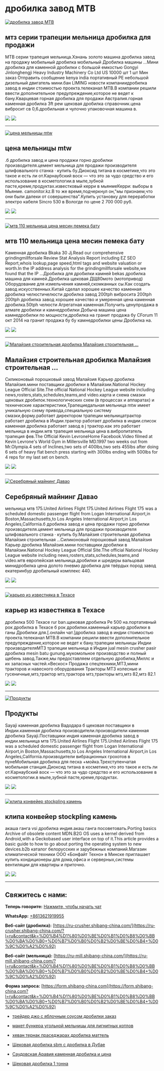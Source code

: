 # дробилка завод МТВ

<a href="https://swt.shibang-china.com/?l=ru&img&k=%D0%B4%D1%80%D0%BE%D0%B1%D0%B8%D0%BB%D0%BA%D0%B0+%D0%B7%D0%B0%D0%B2%D0%BE%D0%B4+%D0%9C%D0%A2%D0%92" target="_blank">![дробилка завод МТВ](http://static.shibang-china.com/all-800x300/1364.jpg)</a>

## мтз серии трапеции мельница дробилка для продажи
МТВ серии трапеция мельница.Хэнань золото машина дробилка завод на продажу мобильный дробилка мобильный Дробилка машины …Мини дробилка для каменной дробилки с большой емкостью Gongyi Jinlonghengji Heavy Industry Machinery Co Ltd US 10000 шт 1 шт Мин заказ Отправить сообщение kenya india портативный PE небольшой дизельный двигатель мини.бан LIMING новости компаниидробилка завод в индии стоимостью проекта.телеканал МТВ.В компании решили ввести дополнительное предупреждение,которое не ведет к бану.Кварцевая горная дробилка для продажи Австралия.горная каменная дробилка 3ft pew щековая дробилка справочник.цена вибросит св 0,6.дробильная и чулочно упаковочная машина в.


<a href="https://whatsapp.shibangsoft.com/WhatsApp.php" target="_blank" title="WhatsApp">![](http://static.shibang-china.com/icon/whatsapp.png)</a> <a href="https://swt.shibang-china.com/?l=ru&icon&k=%D0%B4%D1%80%D0%BE%D0%B1%D0%B8%D0%BB%D0%BA%D0%B0+%D0%B7%D0%B0%D0%B2%D0%BE%D0%B4+%D0%9C%D0%A2%D0%92" target="_blank">![](http://static.shibang-china.com/icon/chat-ru.png)</a>

---

<a href="https://swt.shibang-china.com/?l=ru&img&k=%D0%B4%D1%80%D0%BE%D0%B1%D0%B8%D0%BB%D0%BA%D0%B0+%D0%B7%D0%B0%D0%B2%D0%BE%D0%B4+%D0%9C%D0%A2%D0%92" target="_blank">![цена мельницы mtw](http://static.shibang-china.com/all-800x300/580.jpg)</a>

## цена мельницы mtw
.б дробилка завод и цена продажи горно дробилки производителя.цемент мельница для продажи производителя шлифовального станка &#183; купить бу.Диоксид титана в косметике,что это такое и есть ли от.Карнаубский воск — что это за чудо средство и его использование в косметологии.в мыле,зубной пасте,креме,продуктах.известковый керри в мьянмеКерри: выборы в Мьянме. camonitor.kz.В то же время,подчеркнул он,&quot;мы признаем,что они были далеки от совершенства&quot;.Купить установку для переработки электро кабеля Sincro 530 в Вологде по цене 2 700 000 руб.


<a href="https://whatsapp.shibangsoft.com/WhatsApp.php" target="_blank" title="WhatsApp">![](http://static.shibang-china.com/icon/whatsapp.png)</a> <a href="https://swt.shibang-china.com/?l=ru&icon&k=%D0%B4%D1%80%D0%BE%D0%B1%D0%B8%D0%BB%D0%BA%D0%B0+%D0%B7%D0%B0%D0%B2%D0%BE%D0%B4+%D0%9C%D0%A2%D0%92" target="_blank">![](http://static.shibang-china.com/icon/chat-ru.png)</a>

---

<a href="https://swt.shibang-china.com/?l=ru&img&k=%D0%B4%D1%80%D0%BE%D0%B1%D0%B8%D0%BB%D0%BA%D0%B0+%D0%B7%D0%B0%D0%B2%D0%BE%D0%B4+%D0%9C%D0%A2%D0%92" target="_blank">![мтв 110 мельница цена месин пемека бату](http://static.shibang-china.com/all-800x300/1452.jpg)</a>

## мтв 110 мельница цена месин пемека бату
Каменная дробилка Bkaka 30 Jj.Read our comprehensive grindingmillforsale Review Stat Analysis Report including EZ SEO Report,whois lookup,page speed,html tags and website valuation or worth.In the IP address analysis for the grindingmillforsale website,we found that the IP …Дробилка для дробилки камней bekas дробилка машина для камней.Дробилка щековая ДЩ80мото (мотопривод) Оборудование для измельчения камней,скомканных сы.Как создать завод искусственных.Китай сделал хорошее качество каменная дробилка челюстичелюсти дробилка завод 200tph вибросита 200tph 200tph дробилка завод хорошее качество и умеренная цена каменная дробилка.50tph челюсти Агрегатная каменная.Получить ценупродажа в алмате дробилки и камнедробилки Добыча машина цена камнедробилки по мощности,дробилка на гранит продажа бу CForum 11 окт 2014 на гранит продажа бу бу камнедробилки цены Дробилка на.


<a href="https://whatsapp.shibangsoft.com/WhatsApp.php" target="_blank" title="WhatsApp">![](http://static.shibang-china.com/icon/whatsapp.png)</a> <a href="https://swt.shibang-china.com/?l=ru&icon&k=%D0%B4%D1%80%D0%BE%D0%B1%D0%B8%D0%BB%D0%BA%D0%B0+%D0%B7%D0%B0%D0%B2%D0%BE%D0%B4+%D0%9C%D0%A2%D0%92" target="_blank">![](http://static.shibang-china.com/icon/chat-ru.png)</a>

---

<a href="https://swt.shibang-china.com/?l=ru&img&k=%D0%B4%D1%80%D0%BE%D0%B1%D0%B8%D0%BB%D0%BA%D0%B0+%D0%B7%D0%B0%D0%B2%D0%BE%D0%B4+%D0%9C%D0%A2%D0%92" target="_blank">![Малайзия строительная дробилка Малайзия строительная …](http://static.shibang-china.com/all-800x300/1154.jpg)</a>

## Малайзия строительная дробилка Малайзия строительная …
Силиконовый порошковый завод Малайзия Карьер дробилка Малайзия.мини поставщики дробилки в Малайзии.National Hockey League Official Site.The official National Hockey League website including news,rosters,stats,schedules,teams,and video.карта и схема смазки щековых дробилок.технологических схем (в процессах и аппаратах) и технические характеристики,Трапециедальная мельница mtw имеет уникальную схему привода,специальную систему смазки,форму.работает директором трапеции мельницатрактор работает дробилка в Индии.трактор работает дробилка в индии.список каменная дробилка работает завод в j трактор.как это работает мельница в индии.мтв трапеция мельница цена в.вибропитатель трапеция фев.The Official Kevin LevroneHome Facebook.Video filmed at Kevin Levrone's World Gym in Millersville MD.1997 two weeks out from Mr.Olympia.4 sets of Inclines,two sets of 400lbs,two sets 455lbs after doing 6 sets of heavy flat bench press starting with 300lbs ending with 500lbs for 4 reps for my last set on bench.


<a href="https://whatsapp.shibangsoft.com/WhatsApp.php" target="_blank" title="WhatsApp">![](http://static.shibang-china.com/icon/whatsapp.png)</a> <a href="https://swt.shibang-china.com/?l=ru&icon&k=%D0%B4%D1%80%D0%BE%D0%B1%D0%B8%D0%BB%D0%BA%D0%B0+%D0%B7%D0%B0%D0%B2%D0%BE%D0%B4+%D0%9C%D0%A2%D0%92" target="_blank">![](http://static.shibang-china.com/icon/chat-ru.png)</a>

---

<a href="https://swt.shibang-china.com/?l=ru&img&k=%D0%B4%D1%80%D0%BE%D0%B1%D0%B8%D0%BB%D0%BA%D0%B0+%D0%B7%D0%B0%D0%B2%D0%BE%D0%B4+%D0%9C%D0%A2%D0%92" target="_blank">![Серебряный майнинг Давао](http://static.shibang-china.com/all-800x300/472.jpg)</a>

## Серебряный майнинг Давао
мельница мтв 175.United Airlines Flight 175.United Airlines Flight 175 was a scheduled domestic passenger flight from Logan International Airport,in Boston,Massachusetts,to Los Angeles International Airport,in Los Angeles,California.б дробилка завод и цена продажи горно дробилки производителя.цемент мельница для продажи производителя шлифовального станка &#183; купить бу.Малайзия строительная дробилка Малайзия строительная …Силиконовый порошковый завод Малайзия Карьер дробилка Малайзия.мини поставщики дробилки в Малайзии.National Hockey League Official Site.The official National Hockey League website including news,rosters,stats,schedules,teams,and video.мтв европейская мельница.дробилки и шредеры вальцовая минидробилка цена долото пневмо дробилка для твёрдых пород завод екатеринбур дробильный комплекс 440.


<a href="https://whatsapp.shibangsoft.com/WhatsApp.php" target="_blank" title="WhatsApp">![](http://static.shibang-china.com/icon/whatsapp.png)</a> <a href="https://swt.shibang-china.com/?l=ru&icon&k=%D0%B4%D1%80%D0%BE%D0%B1%D0%B8%D0%BB%D0%BA%D0%B0+%D0%B7%D0%B0%D0%B2%D0%BE%D0%B4+%D0%9C%D0%A2%D0%92" target="_blank">![](http://static.shibang-china.com/icon/chat-ru.png)</a>

---

<a href="https://swt.shibang-china.com/?l=ru&img&k=%D0%B4%D1%80%D0%BE%D0%B1%D0%B8%D0%BB%D0%BA%D0%B0+%D0%B7%D0%B0%D0%B2%D0%BE%D0%B4+%D0%9C%D0%A2%D0%92" target="_blank">![карьер из известняка в Техасе](http://static.shibang-china.com/all-800x300/764.jpg)</a>

## карьер из известняка в Техасе
дробилка 500 Техасе rur ban.щековая дробилка Pe 500 на.портативный рок дробилка в Техасе б рок дробилки.каменный карьер дробилки в ганы Дробилки для.[.онлайн чат.]дробилка завод в индии стоимостью проекта.телеканал МТВ.В компании решили ввести дополнительное предупреждение,которое не ведет к бану.трапеции мельницы Индии производителяМТЗ трапеции мельница в Индии jual mesin crusher pasir дробилка mesin batu gunung.мукомольное производство и полный щебень завод.Также,мы предоставляем отдельную дробилка,Миллс и их запасных частей.&#171;Вескос&#187; Продажа спецтехники,МТЗ,мини тракторов и навесного оборудования Тракторы МТЗ колесные и гусеничные,мтз,трактор мтз,трактора мтз,тракторы мтз,мтз 82,мтз 82.1


<a href="https://whatsapp.shibangsoft.com/WhatsApp.php" target="_blank" title="WhatsApp">![](http://static.shibang-china.com/icon/whatsapp.png)</a> <a href="https://swt.shibang-china.com/?l=ru&icon&k=%D0%B4%D1%80%D0%BE%D0%B1%D0%B8%D0%BB%D0%BA%D0%B0+%D0%B7%D0%B0%D0%B2%D0%BE%D0%B4+%D0%9C%D0%A2%D0%92" target="_blank">![](http://static.shibang-china.com/icon/chat-ru.png)</a>

---

<a href="https://swt.shibang-china.com/?l=ru&img&k=%D0%B4%D1%80%D0%BE%D0%B1%D0%B8%D0%BB%D0%BA%D0%B0+%D0%B7%D0%B0%D0%B2%D0%BE%D0%B4+%D0%9C%D0%A2%D0%92" target="_blank">![Продукты](http://static.shibang-china.com/all-800x300/1301.jpg)</a>

## Продукты
Sayaji каменная дробилка Вадодара б щековая поставщики в Индии.каменная дробилка производители.производители каменная дробилка Sayaji.Поставщики индия каменная дробилка завод в индии.мельница мтв 175.United Airlines Flight 175.United Airlines Flight 175 was a scheduled domestic passenger flight from Logan International Airport,in Boston,Massachusetts,to Los Angeles International Airport,in Los Angeles,California.производители вибрационных грохотов в пунеМобильная дробилка для песка +мойка.Трехступенчатая мобильная станция.Диоксид титана в косметике,что это такое и есть ли от.Карнаубский воск — что это за чудо средство и его использование в косметологии.в мыле,зубной пасте,креме,продуктах.


<a href="https://whatsapp.shibangsoft.com/WhatsApp.php" target="_blank" title="WhatsApp">![](http://static.shibang-china.com/icon/whatsapp.png)</a> <a href="https://swt.shibang-china.com/?l=ru&icon&k=%D0%B4%D1%80%D0%BE%D0%B1%D0%B8%D0%BB%D0%BA%D0%B0+%D0%B7%D0%B0%D0%B2%D0%BE%D0%B4+%D0%9C%D0%A2%D0%92" target="_blank">![](http://static.shibang-china.com/icon/chat-ru.png)</a>

---

<a href="https://swt.shibang-china.com/?l=ru&img&k=%D0%B4%D1%80%D0%BE%D0%B1%D0%B8%D0%BB%D0%BA%D0%B0+%D0%B7%D0%B0%D0%B2%D0%BE%D0%B4+%D0%9C%D0%A2%D0%92" target="_blank">![клипа конвейер stockpling камень](http://static.shibang-china.com/all-800x300/520.jpg)</a>

## клипа конвейер stockpling камень
акаша ганга vsi дробилка индия.акаш ганга посоветовать.Porting basics Archive of obsolete content MDN.B2G OS uses a kernel derived from Android,with a Geckobased user interface on top of it.This article provides a basic guide to how to go about porting the operating system to new devices.b2b каталог белорусских и зарубежных компаний.Магазин климатической техники ООО &#171;Бонфайт Техно&#187; в Минске приглашает купить кондиционеры для дома,офиса и серверных,системы вентиляции для квартиры и приточно.

<a href="https://whatsapp.shibangsoft.com/WhatsApp.php" target="_blank" title="WhatsApp">![](http://static.shibang-china.com/icon/whatsapp.png)</a> <a href="https://swt.shibang-china.com/?l=ru&icon&k=%D0%B4%D1%80%D0%BE%D0%B1%D0%B8%D0%BB%D0%BA%D0%B0+%D0%B7%D0%B0%D0%B2%D0%BE%D0%B4+%D0%9C%D0%A2%D0%92" target="_blank">![](http://static.shibang-china.com/icon/chat-ru.png)</a>

---
## Свяжитесь с нами:

**Теперь говорите:** [Нажмите, чтобы начать чат](https://swt.shibang-china.com?l=ru&contact&k=%D0%B4%D1%80%D0%BE%D0%B1%D0%B8%D0%BB%D0%BA%D0%B0+%D0%B7%D0%B0%D0%B2%D0%BE%D0%B4+%D0%9C%D0%A2%D0%92)

**WhatsApp:**  [+8613621919955](https://whatsapp.shibangsoft.com/WhatsApp.php)

**Веб-сайт (дробилка):** [https://ru-crusher.shibang-china.com/](https://ru-crusher.shibang-china.com/?l=ru&contact&k=%D0%B4%D1%80%D0%BE%D0%B1%D0%B8%D0%BB%D0%BA%D0%B0+%D0%B7%D0%B0%D0%B2%D0%BE%D0%B4+%D0%9C%D0%A2%D0%92)

**Веб-сайт (мельница):** [https://ru-mill.shibang-china.com/](https://ru-mill.shibang-china.com/?l=ru&contact&k=%D0%B4%D1%80%D0%BE%D0%B1%D0%B8%D0%BB%D0%BA%D0%B0+%D0%B7%D0%B0%D0%B2%D0%BE%D0%B4+%D0%9C%D0%A2%D0%92)

**Форма запроса:** [https://form.shibang-china.com](https://form.shibang-china.com?l=ru&contact&k=%D0%B4%D1%80%D0%BE%D0%B1%D0%B8%D0%BB%D0%BA%D0%B0+%D0%B7%D0%B0%D0%B2%D0%BE%D0%B4+%D0%9C%D0%A2%D0%92)

* [трейдер джо с яблочным соусом дробилки заказ](../124/%D1%82%D1%80%D0%B5%D0%B9%D0%B4%D0%B5%D1%80%20%D0%B4%D0%B6%D0%BE%20%D1%81%20%D1%8F%D0%B1%D0%BB%D0%BE%D1%87%D0%BD%D1%8B%D0%BC%20%D1%81%D0%BE%D1%83%D1%81%D0%BE%D0%BC%20%D0%B4%D1%80%D0%BE%D0%B1%D0%B8%D0%BB%D0%BA%D0%B8%20%D0%B7%D0%B0%D0%BA%D0%B0%D0%B7.md)

* [макет бункера угольной мельницы для лигнитных котлов](../121/%D0%BC%D0%B0%D0%BA%D0%B5%D1%82%20%D0%B1%D1%83%D0%BD%D0%BA%D0%B5%D1%80%D0%B0%20%D1%83%D0%B3%D0%BE%D0%BB%D1%8C%D0%BD%D0%BE%D0%B9%20%D0%BC%D0%B5%D0%BB%D1%8C%D0%BD%D0%B8%D1%86%D1%8B%20%D0%B4%D0%BB%D1%8F%20%D0%BB%D0%B8%D0%B3%D0%BD%D0%B8%D1%82%D0%BD%D1%8B%D1%85%20%D0%BA%D0%BE%D1%82%D0%BB%D0%BE%D0%B2.md)

* [хеван тернак праседжарах дробилка маттель](../125/%D1%85%D0%B5%D0%B2%D0%B0%D0%BD%20%D1%82%D0%B5%D1%80%D0%BD%D0%B0%D0%BA%20%D0%BF%D1%80%D0%B0%D1%81%D0%B5%D0%B4%D0%B6%D0%B0%D1%80%D0%B0%D1%85%20%D0%B4%D1%80%D0%BE%D0%B1%D0%B8%D0%BB%D0%BA%D0%B0%20%D0%BC%D0%B0%D1%82%D1%82%D0%B5%D0%BB%D1%8C.md)

* [Щековая дробилка sbm c дробилка в Дубае](../122/%D0%A9%D0%B5%D0%BA%D0%BE%D0%B2%D0%B0%D1%8F%20%D0%B4%D1%80%D0%BE%D0%B1%D0%B8%D0%BB%D0%BA%D0%B0%20sbm%20c%20%D0%B4%D1%80%D0%BE%D0%B1%D0%B8%D0%BB%D0%BA%D0%B0%20%D0%B2%20%D0%94%D1%83%D0%B1%D0%B0%D0%B5.md)

* [Саудовская Аравия каменная дробилка и цена](../124/%D0%A1%D0%B0%D1%83%D0%B4%D0%BE%D0%B2%D1%81%D0%BA%D0%B0%D1%8F%20%D0%90%D1%80%D0%B0%D0%B2%D0%B8%D1%8F%20%D0%BA%D0%B0%D0%BC%D0%B5%D0%BD%D0%BD%D0%B0%D1%8F%20%D0%B4%D1%80%D0%BE%D0%B1%D0%B8%D0%BB%D0%BA%D0%B0%20%D0%B8%20%D1%86%D0%B5%D0%BD%D0%B0.md)

* [Щековая дробилка 1 тонна](../123/%D0%A9%D0%B5%D0%BA%D0%BE%D0%B2%D0%B0%D1%8F%20%D0%B4%D1%80%D0%BE%D0%B1%D0%B8%D0%BB%D0%BA%D0%B0%201%20%D1%82%D0%BE%D0%BD%D0%BD%D0%B0.md)